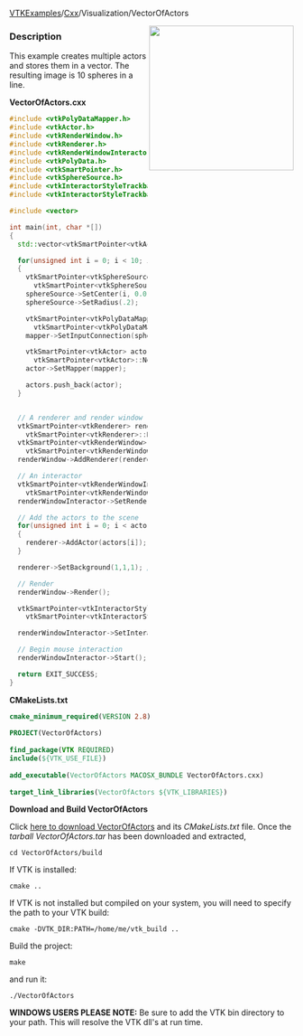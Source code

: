 [VTKExamples](/index/)/[Cxx](/Cxx)/Visualization/VectorOfActors

<img align="right" src="https://github.com/lorensen/VTKExamples/blob/gh-pages/Testing/Baseline/Visualization/TestVectorOfActors.png?raw=true" width="256" />

### Description
This example creates multiple actors and stores them in a vector. The resulting image is 10 spheres in a line.

**VectorOfActors.cxx**
```c++
#include <vtkPolyDataMapper.h>
#include <vtkActor.h>
#include <vtkRenderWindow.h>
#include <vtkRenderer.h>
#include <vtkRenderWindowInteractor.h>
#include <vtkPolyData.h>
#include <vtkSmartPointer.h>
#include <vtkSphereSource.h>
#include <vtkInteractorStyleTrackballCamera.h>
#include <vtkInteractorStyleTrackball.h>

#include <vector>

int main(int, char *[])
{
  std::vector<vtkSmartPointer<vtkActor> > actors;

  for(unsigned int i = 0; i < 10; i++)
  {
    vtkSmartPointer<vtkSphereSource> sphereSource =
      vtkSmartPointer<vtkSphereSource>::New();
    sphereSource->SetCenter(i, 0.0, 0.0);
    sphereSource->SetRadius(.2);

    vtkSmartPointer<vtkPolyDataMapper> mapper =
      vtkSmartPointer<vtkPolyDataMapper>::New();
    mapper->SetInputConnection(sphereSource->GetOutputPort());

    vtkSmartPointer<vtkActor> actor =
      vtkSmartPointer<vtkActor>::New();
    actor->SetMapper(mapper);

    actors.push_back(actor);
  }


  // A renderer and render window
  vtkSmartPointer<vtkRenderer> renderer =
    vtkSmartPointer<vtkRenderer>::New();
  vtkSmartPointer<vtkRenderWindow> renderWindow =
    vtkSmartPointer<vtkRenderWindow>::New();
  renderWindow->AddRenderer(renderer);

  // An interactor
  vtkSmartPointer<vtkRenderWindowInteractor> renderWindowInteractor =
    vtkSmartPointer<vtkRenderWindowInteractor>::New();
  renderWindowInteractor->SetRenderWindow(renderWindow);

  // Add the actors to the scene
  for(unsigned int i = 0; i < actors.size(); i++)
  {
    renderer->AddActor(actors[i]);
  }

  renderer->SetBackground(1,1,1); // Background color white

  // Render
  renderWindow->Render();

  vtkSmartPointer<vtkInteractorStyleTrackballCamera> style =
    vtkSmartPointer<vtkInteractorStyleTrackballCamera>::New();

  renderWindowInteractor->SetInteractorStyle( style );

  // Begin mouse interaction
  renderWindowInteractor->Start();

  return EXIT_SUCCESS;
}
```
**CMakeLists.txt**
```cmake
cmake_minimum_required(VERSION 2.8)
 
PROJECT(VectorOfActors)
 
find_package(VTK REQUIRED)
include(${VTK_USE_FILE})
 
add_executable(VectorOfActors MACOSX_BUNDLE VectorOfActors.cxx)
 
target_link_libraries(VectorOfActors ${VTK_LIBRARIES})
```

**Download and Build VectorOfActors**

Click [here to download VectorOfActors](https://github.com/lorensen/VTKWikiExamplesTarballs/raw/master/VectorOfActors.tar) and its *CMakeLists.txt* file.
Once the *tarball VectorOfActors.tar* has been downloaded and extracted,
```
cd VectorOfActors/build 
```
If VTK is installed:
```
cmake ..
```
If VTK is not installed but compiled on your system, you will need to specify the path to your VTK build:
```
cmake -DVTK_DIR:PATH=/home/me/vtk_build ..
```
Build the project:
```
make
```
and run it:
```
./VectorOfActors
```
**WINDOWS USERS PLEASE NOTE:** Be sure to add the VTK bin directory to your path. This will resolve the VTK dll's at run time.

